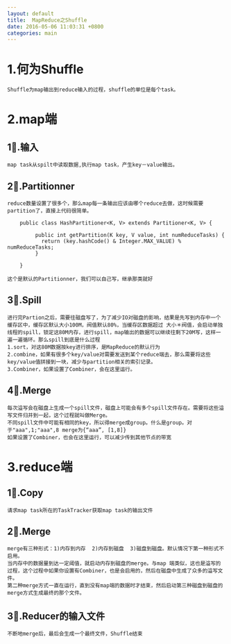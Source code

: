 ```yaml
---
layout: default
title:  MapReduce之Shuffle
date: 2016-05-06 11:03:31 +0800 
categories: main
---
```



1.何为Shuffle
=
	Shuffle为map输出到reduce输入的过程，shuffle的单位是每个task。

2.map端
=
	
1⃣.输入
-
	map task从spilt中读取数据,执行map task，产生key－value输出。


2⃣.Partitionner
-
	reduce数量设置了很多个，那么map每一条输出应该由哪个reduce去做，这时候需要partition了，直接上代码很简单。
	
		public class HashPartitioner<K, V> extends Partitioner<K, V> { 

		 	 public int getPartition(K key, V value, int numReduceTasks) { 
		 	   return (key.hashCode() & Integer.MAX_VALUE) % numReduceTasks; 
		 	 } 

		} 
	
	这个是默认的Partitionner，我们可以自己写，继承那类就好
	
3⃣.Spill
-

	进行完Partion之后，需要往磁盘写了，为了减少IO对磁盘的影响，结果是先写到内存中一个缓存区中，缓存区默认大小100M，阀值默认80%，当缓存区数据超过 大小＊阀值，会启动单独线程的spill，锁定这80M内存，进行spill，map输出的数据可以继续往剩下20M写，这样一遍一遍循环。那么spill到底是什么过程
	1.sort，对这80M数据按key进行排序，是MapReduce的默认行为
	2.combine，如果有很多个key/value对需要发送到某个reduce端去，那么需要将这些key/value值拼接到一块，减少与partition相关的索引记录。
	3.Combiner，如果设置了Combiner，会在这里运行。
	
4⃣.Merge
-

	每次溢写会在磁盘上生成一个spill文件，磁盘上可能会有多个spill文件存在。需要将这些溢写文件归并到一起，这个过程就叫做Merge。
	不同spill文件中可能有相同的key，所以得merge成group。什么是group。对于"aaa",1;"aaa",8 merge为{“aaa”, [1,8]}
	如果设置了Combiner，也会在这里运行，可以减少传到其他节点的带宽
	
	
3.reduce端
=

1⃣.Copy
-
	请求map task所在的TaskTracker获取map task的输出文件

2⃣.Merge	
-

	merge有三种形式：1)内存到内存  2)内存到磁盘  3)磁盘到磁盘。默认情况下第一种形式不启用。
	当内存中的数据量到达一定阈值，就启动内存到磁盘的merge。与map 端类似，这也是溢写的过程，这个过程中如果你设置有Combiner，也是会启用的，然后在磁盘中生成了众多的溢写文件。
	第二种merge方式一直在运行，直到没有map端的数据时才结束，然后启动第三种磁盘到磁盘的merge方式生成最终的那个文件。 
	
	
3⃣.Reducer的输入文件
-

	不断地merge后，最后会生成一个最终文件，Shuffle结束

	


